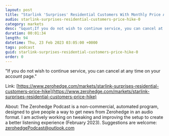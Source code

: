 ```yaml
---
layout: post
title: "Starlink 'Surprises' Residential Customers With Monthly Price Adjustments"
audio: starlink-surprises-residential-customers-price-hike-0
category: markets
desc: "&quot;If you do not wish to continue service, you can cancel at any time on your account page.&quot; "
duration: 00:01:34
length: 94
datetime: Thu, 23 Feb 2023 03:05:00 +0000
tags: podcast
guid: starlink-surprises-residential-customers-price-hike-0
order: 0
---
```

&quot;If you do not wish to continue service, you can cancel at any time on your account page.&quot; 

Link: [https://www.zerohedge.com/markets/starlink-surprises-residential-customers-price-hike](https://www.zerohedge.com/markets/starlink-surprises-residential-customers-price-hike)

About: The Zerohedge Podcast is a non-commercial, automated program, designed to give people a way to get news from Zerohedge in an audio format.  I am actively working on tweaking and improving the setup to create a better listening experience (February 2023).  Suggestions are welcome: [zerohedgePodcast@outlook.com](mailto:zerohedgePodcast@outlook.com)